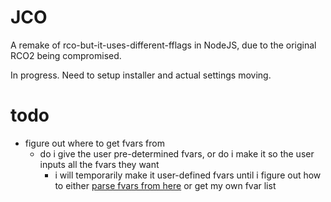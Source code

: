 # JCO
A remake of rco-but-it-uses-different-fflags in NodeJS, due to the original RCO2 being compromised.

In progress. Need to setup installer and actual settings moving.

# todo

- figure out where to get fvars from
  - do i give the user pre-determined fvars, or do i make it so the user inputs all the fvars they want
    - i will temporarily make it user-defined fvars until i figure out how to either [parse fvars from here](https://github.com/rbxflags/Flags) or get my own fvar list
